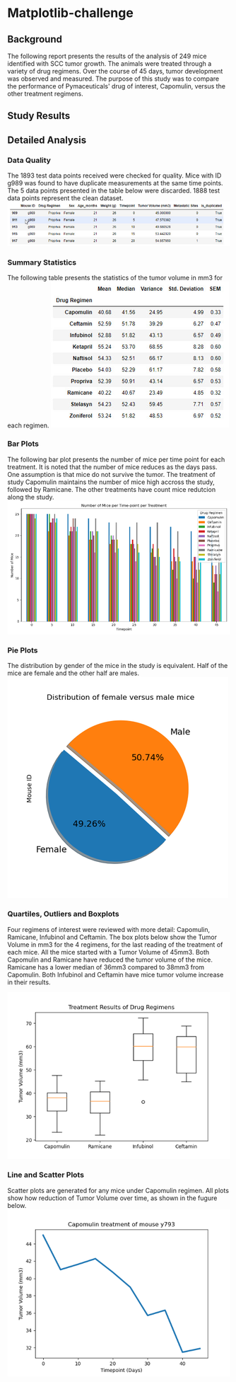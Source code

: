 # Matplotlib-challenge

## Background

The following report presents the results of the analysis of 249 mice identified with SCC tumor growth. The animals were treated through a variety of drug regimens. Over the course of 45 days, tumor development was observed and measured. The purpose of this study was to compare the performance of Pymaceuticals' drug of interest, Capomulin, versus the other treatment regimens. 

## Study Results


## Detailed Analysis

### Data Quality
The 1893 test data points received were checked for quality. Mice with ID g989 was found to have duplicate measurements at the same time points. The 5 data points presented in the table below were discarded. 1888 test data points represent the clean dataset.
![Table1](Images/table1.jpg)

### Summary Statistics
The following table presents the statistics of the tumor volume in mm3 for each regimen.
![Table2](Images/table2.jpg)

### Bar Plots
The following bar plot presents the number of mice per time point for each treatment.
It is noted that the number of mice reduces as the days pass. One assumption is that mice do not survive the tumor. The treatment of study Capomulin maintains the number of mice high accross the study, followed by Ramicane. The other treatments have count mice redutcion along the study.
![Figure1](Images/Fig1.png)

### Pie Plots
The distribution by gender of the mice in the study is equivalent. Half of the mice are female and the other half are males.
![Figure2](Images/Fig2.png)

### Quartiles, Outliers and Boxplots
Four regimens of interest were reviewed with more detail: Capomulin, Ramicane, Infubinol and Ceftamin.
The box plots below show the Tumor Volume in mm3 for the 4 regimens, for the last reading of the treatment of each mice. All the mice started with a Tumor Volume of 45mm3. Both Capomulin and Ramicane have reduced the tumor volume of the mice. Ramicane has a lower median of 36mm3 compared to 38mm3 from Capomulin. Both Infubinol and Ceftamin have mice tumor volume increase in their results.

![Figure3](Images/Fig3.png)

### Line and Scatter Plots
Scatter plots are generated for any mice under Capomulin regimen. All plots show how reduction of Tumor Volume over time, as shown in the fugure below.
![Figure4](Images/Fig4.png)
